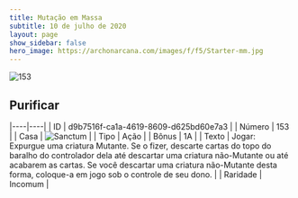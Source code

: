 ```yaml
---
title: Mutação em Massa
subtitle: 10 de julho de 2020
layout: page
show_sidebar: false
hero_image: https://archonarcana.com/images/f/f5/Starter-mm.jpg
---
```


![153](https://cdn.keyforgegame.com/media/card_front/pt/479_153_6RRCF57PMCCG_pt.png)

## Purificar

|----|----|
| ID | d9b7516f-ca1a-4619-8609-d625bd60e7a3 |
| Número | 153 |
| Casa | ![Sanctum](https://archonarcana.com/images/thumb/c/c7/Sanctum.png/22px-Sanctum.png "Santuário") |
| Tipo | Ação |
| Bônus | 1A |
| Texto | Jogar: Expurgue uma criatura Mutante.   Se o fizer, descarte cartas do topo do baralho   do controlador dela até descartar uma criatura não-Mutante ou até acabarem as cartas.   Se você descartar uma criatura não-Mutante desta forma, coloque-a em jogo sob o controle de seu dono. |
| Raridade | Incomum |
